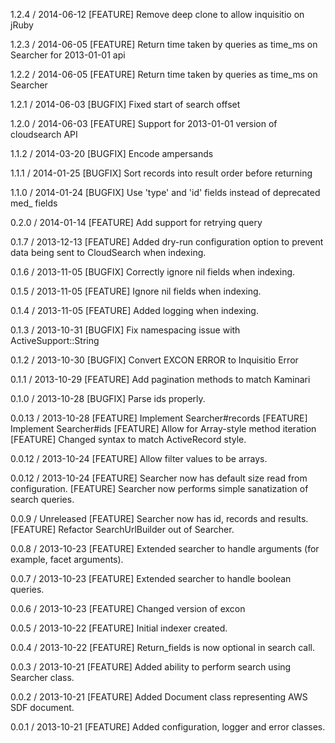 1.2.4 / 2014-06-12
[FEATURE] Remove deep clone to allow inquisitio on jRuby

1.2.3 / 2014-06-05
[FEATURE] Return time taken by queries as time_ms on Searcher for 2013-01-01 api

1.2.2 / 2014-06-05
[FEATURE] Return time taken by queries as time_ms on Searcher

1.2.1 / 2014-06-03
[BUGFIX] Fixed start of search offset

1.2.0 / 2014-06-03
[FEATURE] Support for 2013-01-01 version of cloudsearch API

1.1.2 / 2014-03-20
[BUGFIX] Encode ampersands

1.1.1 / 2014-01-25
[BUGFIX] Sort records into result order before returning

1.1.0 / 2014-01-24
[BUGFIX] Use 'type' and 'id' fields instead of deprecated med_ fields

0.2.0 / 2014-01-14
[FEATURE] Add support for retrying query

0.1.7 / 2013-12-13
[FEATURE] Added dry-run configuration option to prevent data being sent to 
          CloudSearch when indexing.

0.1.6 / 2013-11-05
[BUGFIX] Correctly ignore nil fields when indexing.

0.1.5 / 2013-11-05
[FEATURE] Ignore nil fields when indexing.

0.1.4 / 2013-11-05
[FEATURE] Added logging when indexing.

0.1.3 / 2013-10-31
[BUGFIX] Fix namespacing issue with ActiveSupport::String

0.1.2 / 2013-10-30
[BUGFIX] Convert EXCON ERROR to Inquisitio Error

0.1.1 / 2013-10-29 
[FEATURE] Add pagination methods to match Kaminari

0.1.0 / 2013-10-28
[BUGFIX] Parse ids properly.

0.0.13 / 2013-10-28
[FEATURE] Implement Searcher#records
[FEATURE] Implement Searcher#ids
[FEATURE] Allow for Array-style method iteration
[FEATURE] Changed syntax to match ActiveRecord style.

0.0.12 / 2013-10-24
[FEATURE] Allow filter values to be arrays.

0.0.12 / 2013-10-24
[FEATURE] Searcher now has default size read from configuration.
[FEATURE] Searcher now performs simple sanatization of search queries.

0.0.9 / Unreleased
[FEATURE] Searcher now has id, records and results.
[FEATURE] Refactor SearchUrlBuilder out of Searcher.

0.0.8 / 2013-10-23
[FEATURE] Extended searcher to handle arguments (for example, facet arguments).

0.0.7 / 2013-10-23
[FEATURE] Extended searcher to handle boolean queries.

0.0.6 / 2013-10-23
[FEATURE] Changed version of excon

0.0.5 / 2013-10-22
[FEATURE] Initial indexer created.

0.0.4 / 2013-10-22
[FEATURE] Return_fields is now optional in search call.

0.0.3 / 2013-10-21
[FEATURE] Added ability to perform search using Searcher class.

0.0.2 / 2013-10-21
[FEATURE] Added Document class representing AWS SDF document.

0.0.1 / 2013-10-21
[FEATURE] Added configuration, logger and error classes.
